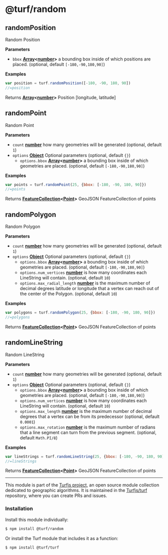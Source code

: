 # @turf/random

<!-- Generated by documentation.js. Update this documentation by updating the source code. -->

## randomPosition

Random Position

**Parameters**

-   `bbox` **[Array](https://developer.mozilla.org/en-US/docs/Web/JavaScript/Reference/Global_Objects/Array)&lt;[number](https://developer.mozilla.org/en-US/docs/Web/JavaScript/Reference/Global_Objects/Number)>** a bounding box inside of which positions are placed. (optional, default `[-180,-90,180,90]`)

**Examples**

```javascript
var position = turf.randomPosition([-180, -90, 180, 90])
//=position
```

Returns **[Array](https://developer.mozilla.org/en-US/docs/Web/JavaScript/Reference/Global_Objects/Array)&lt;[number](https://developer.mozilla.org/en-US/docs/Web/JavaScript/Reference/Global_Objects/Number)>** Position [longitude, latitude]

## randomPoint

Random Point

**Parameters**

-   `count` **[number](https://developer.mozilla.org/en-US/docs/Web/JavaScript/Reference/Global_Objects/Number)** how many geometries will be generated (optional, default `1`)
-   `options` **[Object](https://developer.mozilla.org/en-US/docs/Web/JavaScript/Reference/Global_Objects/Object)** Optional parameters (optional, default `{}`)
    -   `options.bbox` **[Array](https://developer.mozilla.org/en-US/docs/Web/JavaScript/Reference/Global_Objects/Array)&lt;[number](https://developer.mozilla.org/en-US/docs/Web/JavaScript/Reference/Global_Objects/Number)>** a bounding box inside of which geometries are placed. (optional, default `[-180,-90,180,90]`)

**Examples**

```javascript
var points = turf.randomPoint(25, {bbox: [-180, -90, 180, 90]})
//=points
```

Returns **[FeatureCollection](http://geojson.org/geojson-spec.html#feature-collection-objects)&lt;[Point](http://geojson.org/geojson-spec.html#point)>** GeoJSON FeatureCollection of points

## randomPolygon

Random Polygon

**Parameters**

-   `count` **[number](https://developer.mozilla.org/en-US/docs/Web/JavaScript/Reference/Global_Objects/Number)** how many geometries will be generated (optional, default `1`)
-   `options` **[Object](https://developer.mozilla.org/en-US/docs/Web/JavaScript/Reference/Global_Objects/Object)** Optional parameters (optional, default `{}`)
    -   `options.bbox` **[Array](https://developer.mozilla.org/en-US/docs/Web/JavaScript/Reference/Global_Objects/Array)&lt;[number](https://developer.mozilla.org/en-US/docs/Web/JavaScript/Reference/Global_Objects/Number)>** a bounding box inside of which geometries are placed. (optional, default `[-180,-90,180,90]`)
    -   `options.num_vertices` **[number](https://developer.mozilla.org/en-US/docs/Web/JavaScript/Reference/Global_Objects/Number)** is how many coordinates each LineString will contain. (optional, default `10`)
    -   `options.max_radial_length` **[number](https://developer.mozilla.org/en-US/docs/Web/JavaScript/Reference/Global_Objects/Number)** is the maximum number of decimal degrees latitude or longitude that a vertex can reach out of the center of the Polygon. (optional, default `10`)

**Examples**

```javascript
var polygons = turf.randomPolygon(25, {bbox: [-180, -90, 180, 90]})
//=polygons
```

Returns **[FeatureCollection](http://geojson.org/geojson-spec.html#feature-collection-objects)&lt;[Point](http://geojson.org/geojson-spec.html#point)>** GeoJSON FeatureCollection of points

## randomLineString

Random LineString

**Parameters**

-   `count` **[number](https://developer.mozilla.org/en-US/docs/Web/JavaScript/Reference/Global_Objects/Number)** how many geometries will be generated (optional, default `1`)
-   `options` **[Object](https://developer.mozilla.org/en-US/docs/Web/JavaScript/Reference/Global_Objects/Object)** Optional parameters (optional, default `{}`)
    -   `options.bbox` **[Array](https://developer.mozilla.org/en-US/docs/Web/JavaScript/Reference/Global_Objects/Array)&lt;[number](https://developer.mozilla.org/en-US/docs/Web/JavaScript/Reference/Global_Objects/Number)>** a bounding box inside of which geometries are placed. (optional, default `[-180,-90,180,90]`)
    -   `options.num_vertices` **[number](https://developer.mozilla.org/en-US/docs/Web/JavaScript/Reference/Global_Objects/Number)** is how many coordinates each LineString will contain. (optional, default `10`)
    -   `options.max_length` **[number](https://developer.mozilla.org/en-US/docs/Web/JavaScript/Reference/Global_Objects/Number)** is the maximum number of decimal degrees that a vertex can be from its predecessor (optional, default `0.0001`)
    -   `options.max_rotation` **[number](https://developer.mozilla.org/en-US/docs/Web/JavaScript/Reference/Global_Objects/Number)** is the maximum number of radians that a line segment can turn from the previous segment. (optional, default `Math.PI/8`)

**Examples**

```javascript
var lineStrings = turf.randomLineString(25, {bbox: [-180, -90, 180, 90]})
//=lineStrings
```

Returns **[FeatureCollection](http://geojson.org/geojson-spec.html#feature-collection-objects)&lt;[Point](http://geojson.org/geojson-spec.html#point)>** GeoJSON FeatureCollection of points

<!-- This file is automatically generated. Please don't edit it directly:
if you find an error, edit the source file (likely index.js), and re-run
./scripts/generate-readmes in the turf project. -->

---

This module is part of the [Turfjs project](http://turfjs.org/), an open source
module collection dedicated to geographic algorithms. It is maintained in the
[Turfjs/turf](https://github.com/Turfjs/turf) repository, where you can create
PRs and issues.

### Installation

Install this module individually:

```sh
$ npm install @turf/random
```

Or install the Turf module that includes it as a function:

```sh
$ npm install @turf/turf
```
